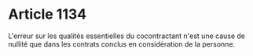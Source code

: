 # Article 1134

L'erreur sur les qualités essentielles du cocontractant n'est une cause de nullité que dans les contrats conclus en considération de la personne.